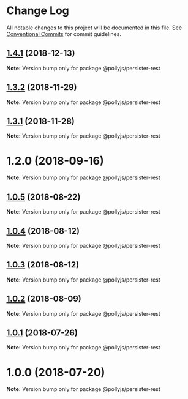 # Change Log

All notable changes to this project will be documented in this file.
See [Conventional Commits](https://conventionalcommits.org) for commit guidelines.

## [1.4.1](https://github.com/netflix/pollyjs/tree/master/packages/@pollyjs/persister-rest/compare/v1.4.0...v1.4.1) (2018-12-13)

**Note:** Version bump only for package @pollyjs/persister-rest

## [1.3.2](https://github.com/netflix/pollyjs/tree/master/packages/@pollyjs/persister-rest/compare/v1.3.1...v1.3.2) (2018-11-29)

**Note:** Version bump only for package @pollyjs/persister-rest

## [1.3.1](https://github.com/netflix/pollyjs/tree/master/packages/@pollyjs/persister-rest/compare/v1.2.0...v1.3.1) (2018-11-28)

**Note:** Version bump only for package @pollyjs/persister-rest

<a name="1.2.0"></a>

# 1.2.0 (2018-09-16)

**Note:** Version bump only for package @pollyjs/persister-rest

<a name="1.0.5"></a>

## [1.0.5](https://github.com/netflix/pollyjs/tree/master/packages/@pollyjs/persister-rest/compare/@pollyjs/persister-rest@1.0.4...@pollyjs/persister-rest@1.0.5) (2018-08-22)

**Note:** Version bump only for package @pollyjs/persister-rest

<a name="1.0.4"></a>

## [1.0.4](https://github.com/netflix/pollyjs/tree/master/packages/@pollyjs/persister-rest/compare/@pollyjs/persister-rest@1.0.3...@pollyjs/persister-rest@1.0.4) (2018-08-12)

**Note:** Version bump only for package @pollyjs/persister-rest

<a name="1.0.3"></a>

## [1.0.3](https://github.com/netflix/pollyjs/tree/master/packages/@pollyjs/persister-rest/compare/@pollyjs/persister-rest@1.0.2...@pollyjs/persister-rest@1.0.3) (2018-08-12)

**Note:** Version bump only for package @pollyjs/persister-rest

<a name="1.0.2"></a>

## [1.0.2](https://github.com/netflix/pollyjs/tree/master/packages/@pollyjs/persister-rest/compare/@pollyjs/persister-rest@1.0.1...@pollyjs/persister-rest@1.0.2) (2018-08-09)

**Note:** Version bump only for package @pollyjs/persister-rest

<a name="1.0.1"></a>

## [1.0.1](https://github.com/netflix/pollyjs/tree/master/packages/@pollyjs/persister-rest/compare/@pollyjs/persister-rest@1.0.0...@pollyjs/persister-rest@1.0.1) (2018-07-26)

**Note:** Version bump only for package @pollyjs/persister-rest

<a name="1.0.0"></a>

# 1.0.0 (2018-07-20)

**Note:** Version bump only for package @pollyjs/persister-rest
